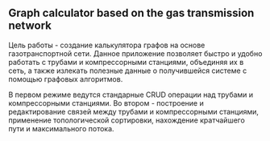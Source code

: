 ## Graph calculator based on the gas transmission network
Цель работы - создание калькулятора графов на основе газотранспортной сети. Данное приложение позволяет быстро и удобно работать с трубами и компрессорными станциями, объединяя их в сеть, а также излекать полезные данные о получившейся системе с помощью графовых алгоритмов.

В первом режиме ведутся стандарные CRUD операции над трубами и компрессорными станциями. Во втором - построение и редактирование связей между трубами и компрессорными станциями, применение топологической сортировки, нахождение кратчайшего пути и максимального потока.
